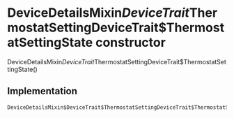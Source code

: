 


# DeviceDetailsMixin$DeviceTrait$ThermostatSettingDeviceTrait$ThermostatSettingState constructor







DeviceDetailsMixin$DeviceTrait$ThermostatSettingDeviceTrait$ThermostatSettingState()





## Implementation

```dart
DeviceDetailsMixin$DeviceTrait$ThermostatSettingDeviceTrait$ThermostatSettingState();
```







